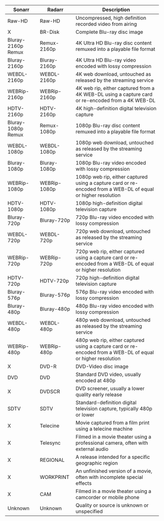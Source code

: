 
| Sonarr             | Radarr       | Description                                                                                                   |
| ------------------ | ------------ | ------------------------------------------------------------------------------------------------------------- |
| Raw-HD             | Raw-HD       | Uncompressed, high definition recorded video from airing                                                      |
| X                  | BR-Disk      | Complete Blu-ray disc image                                                                                   |
| Bluray-2160p Remux | Remux-2160p  | 4K Ultra HD Blu-ray disc content remuxed into a playable file format                                          |
| Bluray-2160p       | Bluray-2160p | 4K Ultra HD Blu-ray video encoded with lossy compression                                                      |
| WEBDL-2160p        | WEBDL-2160p  | 4K web download, untouched as released by the streaming service                                               |
| WEBRip-2160p       | WEBRip-2160p | 4K web rip, either captured from a 4K WEB-DL using a capture card or re-encoded from a 4K WEB-DL              |
| HDTV-2160p         | HDTV-2160p   | 4K high-definition digital television capture                                                                 |
| Bluray-1080p Remux | Remux-1080p  | 1080p Blu-ray disc content remuxed into a playable file format                                                |
| WEBDL-1080p        | WEBDL-1080p  | 1080p web download, untouched as released by the streaming service                                            |
| Bluray-1080p       | Bluray-1080p | 1080p Blu-ray video encoded with lossy compression                                                            |
| WEBRip-1080p       | WEBRip-1080p | 1080p web rip, either captured using a capture card or re-encoded from a WEB-DL of equal or higher resolution |
| HDTV-1080p         | HDTV-1080p   | 1080p high-definition digital television capture                                                              |
| Bluray-720p        | Bluray-720p  | 720p Blu-ray video encoded with lossy compression                                                             |
| WEBDL-720p         | WEBDL-720p   | 720p web download, untouched as released by the streaming service                                             |
| WEBRip-720p        | WEBRip-720p  | 720p web rip, either captured using a capture card or re-encoded from a WEB-DL of equal or higher resolution  |
| HDTV-720p          | HDTV-720p    | 720p high-definition digital television capture                                                               |
| Bluray-576p        | Bluray-576p  | 576p Blu-ray video encoded with lossy compression                                                             |
| Bluray-480p        | Bluray-480p  | 480p Blu-ray video encoded with lossy compression                                                             |
| WEBDL-480p         | WEBDL-480p   | 480p web download, untouched as released by the streaming service                                             |
| WEBRip-480p        | WEBRip-480p  | 480p web rip, either captured using a capture card or re-encoded from a WEB-DL of equal or higher resolution  |
| X                  | DVD-R        | DVD-Video disc image                                                                                          |
| DVD                | DVD          | Standard DVD video, usually encoded at 480p                                                                   |
| X                  | DVDSCR       | DVD screener, usually a lower quality early release                                                           |
| SDTV               | SDTV         | Standard-definition digital television capture, typically 480p or lower                                       |
| X                  | Telecine     | Movie captured from a film print using a telecine machine                                                     |
| X                  | Telesync     | Filmed in a movie theater using a professional camera, often with external audio                              |
| X                  | REGIONAL     | A release intended for a specific geographic region                                                           |
| X                  | WORKPRINT    | An unfinished version of a movie, often with incomplete special effects                                       |
| X                  | CAM          | Filmed in a movie theater using a camcorder or mobile phone                                                   |
| Unknown            | Unknown      | Quality or source is unknown or unspecified                                                                   |

